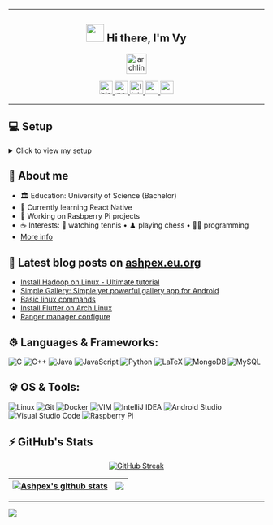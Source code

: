 
---------------------------
<div align="center">
  <h2> <img src="https://media.giphy.com/media/hvRJCLFzcasrR4ia7z/giphy.gif" width="35px"> Hi there, I'm Vy </h2>
</div>
<p align = "center">
  <img height="40" alt="archlinux-icon" src="https://www.logolynx.com/images/logolynx/91/914639a1180c179a71fee283128b01c5.png"/>
</p>

<div align="center">
    <a href="https://ashpex.eu.org/" target="_blank">
        <img src=https://img.shields.io/badge/BLOG-ashpex.eu.org-red?&labelColor=101010&style=for-the-badge alt=blog style="margin-bottom: 5px;" height="26" />
    </a>
    <a href="https://ashpex.now.sh/" target="_blank">
        <img src=https://img.shields.io/badge/Portfolio-ashpex.now.sh-%234ea94b?&labelColor=101010&style=for-the-badge alt=portfolio style="margin-bottom: 5px;" height="26" />
    </a>
    <a href="https://linkedin.com/in/vybuint" target="_blank">
        <img src=https://img.shields.io/badge/vybuint-blue?style=for-the-badge&logo=linkedin&logoColor=white alt=linkedin style="margin-bottom: 5px;" height="26" />
    </a>
    <a href="https://t.me/ashvyr" target="_blank">
        <img src=https://img.shields.io/badge/@ashvyr-2CA5E0?style=for-the-badge&logo=telegram&logoColor=white style="margin-bottom: 5px;" height="26"/>
    </a>
      <a href="https://matrix.to/#/@ashpex:kde.org)" target="_blank">
        <img src=https://img.shields.io/badge/Matrix-000000?style=for-the-badge&logo=matrix&logoColor=white style="margin-bottom: 5px;" height="26"/>
    </a>
</div>

---------------------------

## 💻 Setup
<details>
  <summary>Click to view my setup</summary>
  
<div align="center">
<h3> ~/ </h3>
</div>

<div align="center">
<h4> You are, quite obviously, home. </h4>
</div>

<div align="center">
<img src="https://ashpex.eu.org/images/2019-12_scrot.png" alt="setup" width="550"/>
</div>

<div align="center">
  <b>Distribution:</b> Arch (GNU/Linux)/ <b>Font:</b> Iosevka Term / <b>Hosted by:</b> Glorious ThinkPad
</div>
</details>


## 💬 About me
- 🏛️ Education: University of Science (Bachelor)
- 🌱 Currently learning React Native
- 🔭 Working on Rasbperry Pi projects
- ☕ Interests:  🎾 watching tennis • ♟️ playing chess • 👩‍💻 programming
- [More info](https://ashpex.eu.org/about/)

## 📕 Latest blog posts on [ashpex.eu.org](https://ashpex.eu.org)
<!-- BLOG-POST-LIST:START -->
- [Install Hadoop on Linux - Ultimate tutorial](https://ashpex.github.io/2022/04/install-hadoop-on-linux/)
- [Simple Gallery: Simple yet powerful gallery app for Android](https://ashpex.github.io/2022/04/simple-gallery-android-application/)
- [Basic linux commands](https://ashpex.github.io/2021/08/basic-linux-commands/)
- [Install Flutter on Arch Linux](https://ashpex.github.io/2021/06/how-to-install-flutter-on-arch-linux/)
- [Ranger manager configure](https://ashpex.github.io/2020/08/ranger-configure/)
<!-- BLOG-POST-LIST:END -->

## ⚙️ Languages & Frameworks:

![C](https://img.shields.io/badge/c-%2300599C.svg?style=for-the-badge&logo=c&logoColor=white)
![C++](https://img.shields.io/badge/c++-%2300599C.svg?style=for-the-badge&logo=c%2B%2B&logoColor=white)
![Java](https://img.shields.io/badge/java-%23ED8B00.svg?style=for-the-badge&logo=java&logoColor=white)
![JavaScript](https://img.shields.io/badge/javascript-%23323330.svg?style=for-the-badge&logo=javascript&logoColor=%23F7DF1E)
![Python](https://img.shields.io/badge/python-%2314354C.svg?style=for-the-badge&logo=python&logoColor=white)
![LaTeX](https://img.shields.io/badge/latex-%23008080.svg?style=for-the-badge&logo=latex&logoColor=white)
![MongoDB](https://img.shields.io/badge/MongoDB-%234ea94b.svg?style=for-the-badge&logo=mongodb&logoColor=white)
![MySQL](https://img.shields.io/badge/mysql-%23000000.svg?style=for-the-badge&logo=mysql&logoColor=white)
## ⚙️ OS & Tools:
![Linux](https://img.shields.io/badge/Linux-FCC624?style=for-the-badge&logo=linux&logoColor=black)
![Git](https://img.shields.io/badge/Git-F05032?style=for-the-badge&logo=git&logoColor=white)
![Docker](https://img.shields.io/badge/Docker-2CA5E0?style=for-the-badge&logo=docker&logoColor=white)
![VIM](https://img.shields.io/badge/VIM-%2311AB00.svg?&style=for-the-badge&logo=vim&logoColor=white)
![IntelliJ IDEA](https://img.shields.io/badge/IntelliJIDEA-000000.svg?style=for-the-badge&logo=intellij-idea&logoColor=white)
![Android Studio](https://img.shields.io/badge/Android%20Studio-3DDC84.svg?style=for-the-badge&logo=android-studio&logoColor=white)
![Visual Studio Code](https://img.shields.io/badge/VisualStudioCode-0078d7.svg?style=for-the-badge&logo=visual-studio-code&logoColor=white)
![Raspberry Pi](https://img.shields.io/badge/Raspberry%20Pi-A22846?style=for-the-badge&logo=Raspberry%20Pi&logoColor=white)



## ⚡ GitHub's Stats

<div align="center">

[![GitHub Streak](http://github-readme-streak-stats.herokuapp.com?user=ashpex&theme=react&hide_border=false)](https://github.com/Ashpex)
 
<!--
![github contribution grid snake animation](https://raw.githubusercontent.com/ashpex/ashpex/output/github-contribution-grid-snake.svg)
-->
| <a href="https://github.com/ashpex"><img align="center" src="https://github-readme-stats.vercel.app/api?username=ashpex&show_icons=true&include_all_commits=true&count_private=true&hide_border=true&theme=react" alt="Ashpex's github stats" /></a> | <a href="https://github.com/ashpex"><img align="center" src="https://github-readme-stats.vercel.app/api/top-langs/?username=ashpex&layout=compact&hide_border=true&hide=css,html&langs_count=10&theme=react" /></a> |
| ------------- | ------------- |
  
</div>

----
<a href="https://ashpex.eu.org/donate"><img src="https://img.shields.io/badge/Buy%20Me%20A%20Coffee-%23483699?style=for-the-badge&labelColor=%23252525&logo=Buy-Me-A-Coffee&logoColor=white" /></a>
